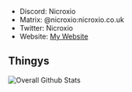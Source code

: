 - Discord: Nicroxio
- Matrix: @nicroxio:nicroxio.co.uk 
- Twitter: Nicroxio
- Website: [My Website](https://nicroxio.co.uk)

## Thingys
![Overall Github Stats](https://github-readme-stats.vercel.app/api?username=Nicroxio&show_icons=true&theme=gruvbox)

